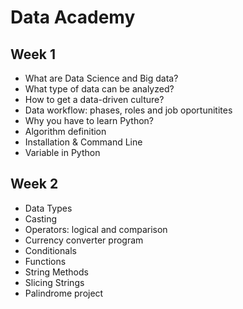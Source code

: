 # Data Academy

## Week 1
- What are Data Science and Big data?
- What type of data can be analyzed?
- How to get a data-driven culture?
- Data workflow: phases, roles and job oportunitites
- Why you have to learn Python?
- Algorithm definition
- Installation & Command Line
- Variable in Python

## Week 2
- Data Types
- Casting
- Operators: logical and comparison
- Currency converter program
- Conditionals
- Functions
- String Methods
- Slicing Strings
- Palindrome project


